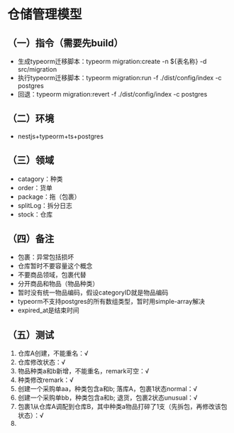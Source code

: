 # 仓储管理模型

## （一）指令（需要先build）
- 生成typeorm迁移脚本：typeorm migration:create -n ${表名称} -d src/migration
- 执行typeorm迁移脚本：typeorm migration:run -f ./dist/config/index -c postgres
- 回退：typeorm migration:revert -f ./dist/config/index -c postgres


## （二）环境
- nestjs+typeorm+ts+postgres

## （三）领域
- catagory：种类
- order：货单
- package：拖（包裹）
- splitLog：拆分日志
- stock：仓库

## （四）备注
- 包裹：异常包括损坏
- 仓库暂时不要容量这个概念
- 不要商品领域，包裹代替
- 分开商品和物品（物品种类）
- 暂时没有统一物品编码，假设categoryID就是物品编码
- typeorm不支持postgres的所有数组类型，暂时用simple-array解决
- expired_at是结束时间

## （五）测试
1. 仓库A创建，不能重名：√
2. 仓库修改状态：√
3. 物品种类a和b新增，不能重名，remark可空：√
4. 种类修改remark：√
5. 创建一个采购单aa，种类包含a和b; 落库A，包裹1状态normal：√
6. 创建一个采购单bb，种类包含a和b; 退货，包裹2状态unusual：√
7. 包裹1从仓库A调配到仓库B，其中种类a物品打碎了1支（先拆包，再修改该包状态）：√
8. 